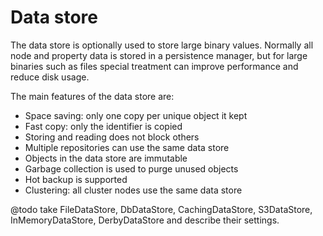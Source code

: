 Data store 
========================================================

The data store is optionally used to store large binary values. Normally all node and property data is stored in a 
persistence manager, but for large binaries such as files special treatment can improve performance and reduce disk 
usage.

The main features of the data store are:

- Space saving: only one copy per unique object it kept
- Fast copy: only the identifier is copied
- Storing and reading does not block others
- Multiple repositories can use the same data store
- Objects in the data store are immutable
- Garbage collection is used to purge unused objects
- Hot backup is supported
- Clustering: all cluster nodes use the same data store

@todo take FileDataStore, DbDataStore, CachingDataStore, S3DataStore, InMemoryDataStore, DerbyDataStore and describe 
their settings.